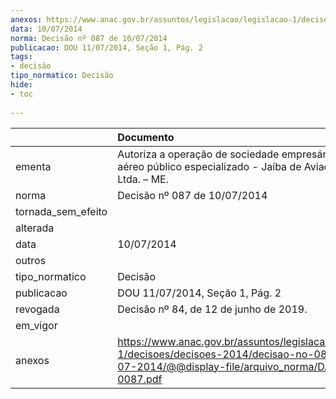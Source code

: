 ```yaml
---
anexos: https://www.anac.gov.br/assuntos/legislacao/legislacao-1/decisoes/decisoes-2014/decisao-no-087-de-10-07-2014/@@display-file/arquivo_norma/DA2014-0087.pdf
data: 10/07/2014
norma: Decisão nº 087 de 10/07/2014
publicacao: DOU 11/07/2014, Seção 1, Pág. 2
tags:
- decisão
tipo_normatico: Decisão
hide: 
- toc 
 
---
```


|                    | Documento                                                                                                                                                 |
|:-------------------|:----------------------------------------------------------------------------------------------------------------------------------------------------------|
| ementa             | Autoriza a operação de sociedade empresária de serviço aéreo público especializado - Jaíba de Aviação Agrícola Ltda. – ME.                                |
| norma              | Decisão nº 087 de 10/07/2014                                                                                                                              |
| tornada_sem_efeito |                                                                                                                                                           |
| alterada           |                                                                                                                                                           |
| data               | 10/07/2014                                                                                                                                                |
| outros             |                                                                                                                                                           |
| tipo_normatico     | Decisão                                                                                                                                                   |
| publicacao         | DOU 11/07/2014, Seção 1, Pág. 2                                                                                                                           |
| revogada           | Decisão nº 84, de 12 de junho de 2019.                                                                                                                    |
| em_vigor           |                                                                                                                                                           |
| anexos             | https://www.anac.gov.br/assuntos/legislacao/legislacao-1/decisoes/decisoes-2014/decisao-no-087-de-10-07-2014/@@display-file/arquivo_norma/DA2014-0087.pdf |